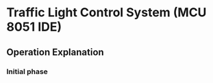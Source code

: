 <h1>Traffic Light Control System (MCU 8051 IDE)</h1>

<h2>Operation Explanation</h2>
<h3>Initial phase</h3>

